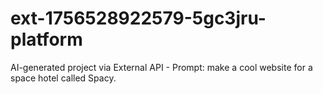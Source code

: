 # ext-1756528922579-5gc3jru-platform
AI-generated project via External API - Prompt: make a cool website for a space hotel called Spacy.
